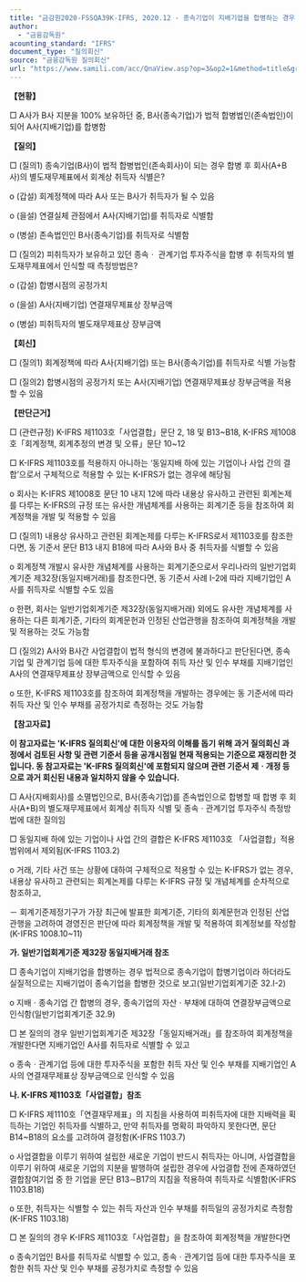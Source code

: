 ```yaml
---
title: "금감원2020-FSSQA39K-IFRS, 2020.12 - 종속기업이 지배기업을 합병하는 경우 별도재무제표 관련 회계처리 (회신일 '14.9.19.)"
author:
  - "금융감독원"
acounting_standard: "IFRS"
document_type: "질의회신"
source: "금융감독원 질의회신"
url: "https://www.samili.com/acc/QnaView.asp?op=3&op2=1&method=title&group=2122-15;1&orgcode=1&searchword=&page=1&code=%EA%B8%88%EA%B0%90%EC%9B%902020%2DFSSQA39%5FK%2DIFRS%3A20201229"
---
```

**【현황】**

□ A사가 B사 지분을 100% 보유하던 중, B사(종속기업)가 법적 합병법인(존속법인)이 되어 A사(지배기업)를 합병함

  
**【질의】**

□ (질의1) 종속기업(B사)이 법적 합병법인(존속회사)이 되는 경우 합병 후 회사(A+B사)의 별도재무제표에서 회계상 취득자 식별은?

o (갑설) 회계정책에 따라 A사 또는 B사가 취득자가 될 수 있음

o (을설) 연결실체 관점에서 A사(지배기업)를 취득자로 식별함

o (병설) 존속법인인 B사(종속기업)를 취득자로 식별함

  

□ (질의2) 피취득자가 보유하고 있던 종속ㆍ 관계기업 투자주식을 합병 후 취득자의 별도재무제표에서 인식할 때 측정방법은?

o (갑설) 합병시점의 공정가치

o (을설) A사(지배기업) 연결재무제표상 장부금액

o (병설) 피취득자의 별도재무제표상 장부금액

  
  

**【회신】**

□ (질의1) 회계정책에 따라 A사(지배기업) 또는 B사(종속기업)를 취득자로 식별 가능함

  

□ (질의2) 합병시점의 공정가치 또는 A사(지배기업) 연결재무제표상 장부금액을 적용할 수 있음

  
  

**【판단근거】**

□ (관련규정) K-IFRS 제1103호「사업결합」문단 2, 18 및 B13~B18, K-IFRS 제1008호「회계정책, 회계추정의 변경 및 오류」문단 10~12

  

□ K-IFRS 제1103호를 적용하지 아니하는 ‘동일지배 하에 있는 기업이나 사업 간의 결합’으로서 구체적으로 적용할 수 있는 K-IFRS가 없는 경우에 해당됨

o 회사는 K-IFRS 제1008호 문단 10 내지 12에 따라 내용상 유사하고 관련된 회계논제를 다루는 K-IFRS의 규정 또는 유사한 개념체계를 사용하는 회계기준 등을 참조하여 회계정책을 개발 및 적용할 수 있음

  

□ (질의1) 내용상 유사하고 관련된 회계논제를 다루는 K-IFRS로서 제1103호를 참조한다면, 동 기준서 문단 B13 내지 B18에 따라 A사와 B사 중 취득자를 식별할 수 있음

o 회계정책 개발시 유사한 개념체계를 사용하는 회계기준으로서 우리나라의 일반기업회계기준 제32장(동일지배거래)를 참조한다면, 동 기준서 사례 I-2에 따라 지배기업인 A사를 취득자로 식별할 수도 있음

o 한편, 회사는 일반기업회계기준 제32장(동일지배거래) 외에도 유사한 개념체계를 사용하는 다른 회계기준, 기타의 회계문헌과 인정된 산업관행을 참조하여 회계정책을 개발 및 적용하는 것도 가능함

  

□ (질의2) A사와 B사간 사업결합이 법적 형식의 변경에 불과하다고 판단된다면, 종속기업 및 관계기업 등에 대한 투자주식을 포함하여 취득 자산 및 인수 부채를 지배기업인 A사의 연결재무제표상 장부금액으로 인식할 수 있음

o 또한, K-IFRS 제1103호를 참조하여 회계정책을 개발하는 경우에는 동 기준서에 따라 취득 자산 및 인수 부채를 공정가치로 측정하는 것도 가능함

  
**【참고자료】**

**이 참고자료는 'K-IFRS 질의회신'에 대한 이용자의 이해를 돕기 위해 과거 질의회신 과정에서 검토된 사항 및 관련 기준서 등을 공개시점일 현재 적용되는 기준으로 재정리한 것입니다. 동 참고자료는 'K-IFRS 질의회신'에 포함되지 않으며 관련 기준서 제ㆍ개정 등으로 과거 회신된 내용과 일치하지 않을 수 있습니다.**

  

□ A사(지배회사)를 소멸법인으로, B사(종속기업)를 존속법인으로 합병할 때 합병 후 회사(A+B)의 별도재무제표에서 회계상 취득자 식별 및 종속ㆍ관계기업 투자주식 측정방법에 대한 질의임

  

□ 동일지배 하에 있는 기업이나 사업 간의 결합은 K-IFRS 제1103호 「사업결합」적용범위에서 제외됨(K-IFRS 1103.2)

o 거래, 기타 사건 또는 상황에 대하여 구체적으로 적용할 수 있는 K-IFRS가 없는 경우, 내용상 유사하고 관련되는 회계논제를 다루는 K-IFRS 규정 및 개념체계를 순차적으로 참조하고,

－ 회계기준제정기구가 가장 최근에 발표한 회계기준, 기타의 회계문헌과 인정된 산업관행을 고려하여 경영진은 판단에 따라 회계정책을 개발 및 적용하여 회계정보를 작성함(K-IFRS 1008.10~11)

  

**가. 일반기업회계기준 제32장 동일지배거래 참조**

  

□ 종속기업이 지배기업을 합병하는 경우 법적으로 종속기업이 합병기업이라 하더라도 실질적으로는 지배기업이 종속기업을 합병한 것으로 보고(일반기업회계기준 32.I-2)

o 지배ㆍ종속기업 간 합병의 경우, 종속기업의 자산ㆍ부채에 대하여 연결장부금액으로 인식함(일반기업회계기준 32.9)

  

□ 본 질의의 경우 일반기업회계기준 제32장「동일지배거래」를 참조하여 회계정책을 개발한다면 지배기업인 A사를 취득자로 식별할 수 있고

o 종속ㆍ관계기업 등에 대한 투자주식을 포함한 취득 자산 및 인수 부채를 지배기업인 A사의 연결재무제표상 장부금액으로 인식할 수 있음

  

**나. K-IFRS 제1103호「사업결합」참조**

  

□ K-IFRS 제1110호「연결재무제표」의 지침을 사용하여 피취득자에 대한 지배력을 획득하는 기업인 취득자를 식별하고, 만약 취득자를 명확히 파악하지 못한다면, 문단 B14~B18의 요소를 고려하여 결정함(K-IFRS 1103.7)

o 사업결합을 이루기 위하여 설립한 새로운 기업이 반드시 취득자는 아니며, 사업결합을 이루기 위하여 새로운 기업의 지분을 발행하여 설립한 경우에 사업결합 전에 존재하였던 결합참여기업 중 한 기업을 문단 B13∼B17의 지침을 적용하여 취득자로 식별함(K-IFRS 1103.B18)

o 또한, 취득자는 식별할 수 있는 취득 자산과 인수 부채를 취득일의 공정가치로 측정함(K-IFRS 1103.18)

  

□ 본 질의의 경우 K-IFRS 제1103호「사업결합」을 참조하여 회계정책을 개발한다면

o 종속기업인 B사를 취득자로 식별할 수 있고, 종속ㆍ관계기업 등에 대한 투자주식을 포함한 취득 자산 및 인수 부채를 공정가치로 측정할 수 있음
